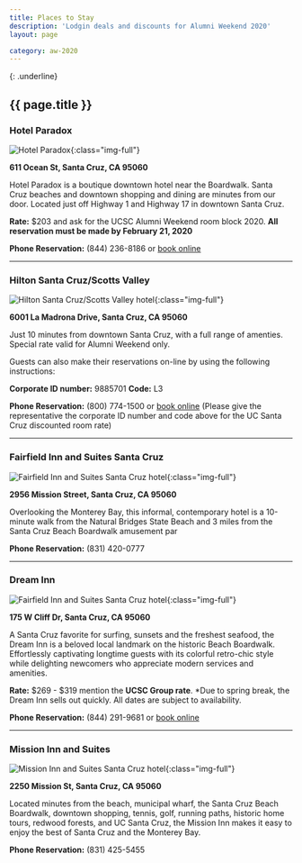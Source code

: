```yaml
---
title: Places to Stay
description: 'Lodgin deals and discounts for Alumni Weekend 2020'
layout: page

category: aw-2020
---
```

{: .underline}
## {{ page.title }}

### Hotel Paradox
![Hotel Paradox](/assets/images/hotels/hotel-paradox.jpg){:class="img-full"}

**611 Ocean St, Santa Cruz, CA 95060**

Hotel Paradox is a boutique downtown hotel near the Boardwalk. Santa Cruz beaches and downtown shopping and dining are minutes from our door. Located just off Highway 1 and Highway 17 in downtown Santa Cruz.

**Rate:** $203 and ask for the UCSC Alumni Weekend room block 2020. **All reservation must be made by February 21, 2020**

**Phone Reservation:** (844) 236-8186 or [book online](https://www.marriott.com/events/start.mi?id=1579052459854&key=GRP)

---

### Hilton Santa Cruz/Scotts Valley
![Hilton Santa Cruz/Scotts Valley hotel](/assets/images/hotels/hilton-hotel.jpg){:class="img-full"}

**6001 La Madrona Drive, Santa Cruz, CA 95060**

Just 10 minutes from downtown Santa Cruz, with a full range of amenties. Special rate valid for Alumni Weekend only.

Guests can also make their reservations on-line by using the following instructions:

**Corporate ID number:** 9885701
**Code:** L3

**Phone Reservation:** (800) 774-1500 or [book online](https://www3.hilton.com/en/hotels/california/hilton-santa-cruz-scotts-valley-SJCSVHF/index.html) (Please give the representative the corporate ID number and code above for the UC Santa Cruz discounted room rate)


---

### Fairfield Inn and Suites Santa Cruz
![Fairfield Inn and Suites Santa Cruz hotel](/assets/images/hotels/fairfield-inn.jpg){:class="img-full"}

**2956 Mission Street, Santa Cruz, CA 95060**

Overlooking the Monterey Bay, this informal, contemporary hotel is a 10-minute walk from the Natural Bridges State Beach and 3 miles from the Santa Cruz Beach Boardwalk amusement par

**Phone Reservation:** (831) 420-0777

---

### Dream Inn
![Fairfield Inn and Suites Santa Cruz hotel](/assets/images/hotels/dream-inn.jpg){:class="img-full"}

**175 W Cliff Dr, Santa Cruz, CA 95060**

A Santa Cruz favorite for surfing, sunsets and the freshest seafood, the Dream Inn is a beloved local landmark on the historic Beach Boardwalk. Effortlessly captivating longtime guests with its colorful retro-chic style while delighting newcomers who appreciate modern services and amenities.

**Rate:** $269 - $319 mention the **UCSC Group rate**.
*Due to spring break, the Dream Inn sells out quickly. All dates are subject to availability.

**Phone Reservation:** (844) 291-9681 or [book online](https://www3.hilton.com/en/hotels/california/hilton-santa-cruz-scotts-valley-SJCSVHF/index.html)

---

### Mission Inn and Suites
![Mission Inn and Suites Santa Cruz hotel](/assets/images/hotels/mission-inn.jpg){:class="img-full"}

**2250 Mission St, Santa Cruz, CA 95060**

Located minutes from the beach, municipal wharf, the Santa Cruz Beach Boardwalk, downtown shopping, tennis, golf, running paths, historic home tours, redwood forests, and UC Santa Cruz, the Mission Inn makes it easy to enjoy the best of Santa Cruz and the Monterey Bay.

**Phone Reservation:** (831) 425-5455

